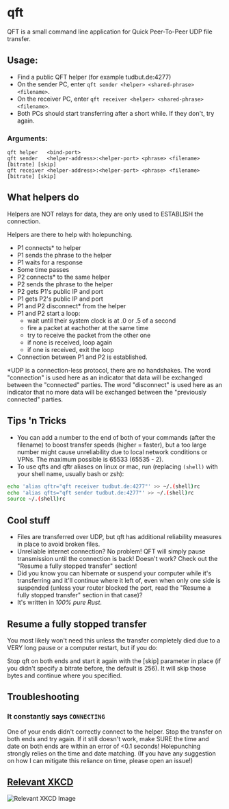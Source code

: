 # qft
QFT is a small command line application for Quick Peer-To-Peer UDP file transfer.

## Usage:
- Find a public QFT helper (for example tudbut.de:4277)
- On the sender PC, enter `qft sender <helper> <shared-phrase> <filename>`.
- On the receiver PC, enter `qft receiver <helper> <shared-phrase> <filename>`.
- Both PCs should start transferring after a short while. If they don't, try again.

### Arguments:
```
qft helper   <bind-port>
qft sender   <helper-address>:<helper-port> <phrase> <filename> [bitrate] [skip]
qft receiver <helper-address>:<helper-port> <phrase> <filename> [bitrate] [skip]
```

## What helpers do

Helpers are NOT relays for data, they are only used to ESTABLISH the connection.

Helpers are there to help with holepunching.
- P1 connects\* to helper
- P1 sends the phrase to the helper
- P1 waits for a response
- Some time passes
- P2 connects\* to the same helper
- P2 sends the phrase to the helper
- P2 gets P1's public IP and port
- P1 gets P2's public IP and port
- P1 and P2 disconnect\* from the helper
- P1 and P2 start a loop:
  - wait until their system clock is at .0 or .5 of a second
  - fire a packet at eachother at the same time
  - try to receive the packet from the other one
  - if none is received, loop again
  - if one is received, exit the loop
- Connection between P1 and P2 is established.

\*UDP is a connection-less protocol, there are no handshakes. The word "connection" is used here as
an indicator that data will be exchanged between the "connected" parties. The word "disconnect" is used
here as an indicator that no more data will be exchanged between the "previously connected" parties.

## Tips 'n Tricks
- You can add a number to the end of both of your commands (after the filename) to
  boost transfer speeds (higher = faster), but a too large number might cause unreliability
  due to local network conditions or VPNs. The maximum possible is 65533 (65535 - 2).
- To use qfts and qftr aliases on linux or mac, run (replacing `(shell)` with your shell name,
  usually bash or zsh):
```sh
echo 'alias qftr="qft receiver tudbut.de:4277"' >> ~/.(shell)rc
echo 'alias qfts="qft sender tudbut.de:4277"' >> ~/.(shell)rc
source ~/.(shell)rc
```

## Cool stuff
- Files are transferred over UDP, but qft has additional reliability measures in place to avoid
  broken files.
- Unreliable internet connection? No problem! QFT will simply pause transmission until the
  connection is back! Doesn't work? Check out the "Resume a fully stopped transfer" section!
- Did you know you can hibernate or suspend your computer while it's transferring and it'll continue
  where it left of, even when only one side is suspended (unless your router blocked the port, read 
  the "Resume a fully stopped transfer" section in that case)?
- It's written in *100% pure Rust*.

## Resume a fully stopped transfer
You most likely won't need this unless the transfer completely died due to a VERY long pause or a
computer restart, but if you do:

Stop qft on both ends and start it again with the [skip] parameter in place (if you didn't specify a
bitrate before, the default is 256). It will skip those bytes and continue where you specified.

## Troubleshooting

### It constantly says `CONNECTING`
One of your ends didn't correctly connect to the helper. Stop the transfer on both ends
and try again. If it still doesn't work, make SURE the time and date on both ends are within an
error of <0.1 seconds! Holepunching strongly relies on the time and date matching. (If you have any
suggestion on how I can mitigate this reliance on time, please open an issue!)

## [Relevant XKCD](https://xkcd.com/949)

![Relevant XKCD Image](https://imgs.xkcd.com/comics/file_transfer.png)
